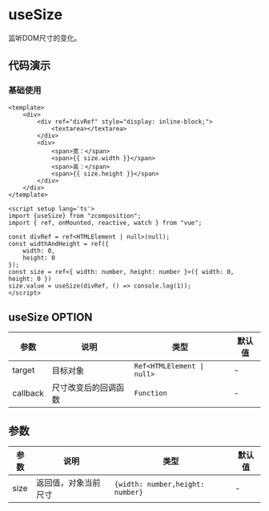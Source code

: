 # useSize

监听DOM尺寸的变化。

## 代码演示

### 基础使用

<template>
    <div>
        <div ref="divRef" style="display: inline-block;">
            <textarea></textarea>
        </div>
        <div>
            <span>宽：</span>
            <span>{{ size.width }}</span>
            <span>高：</span>
            <span>{{ size.height }}</span>
        </div>
    </div>
</template>

<script setup lang='ts'>
import { useSize } from "zcomposition";
import { ref, onMounted, reactive, watch } from "vue";

const divRef = ref<HTMLElement | null>(null);
const widthAndHeight = ref({
    width: 0,
    height: 0
});
const size = ref<{ width: number, height: number }>({ width: 0, height: 0 })
size.value = useSize(divRef, () => console.log(1));
</script>

```vue
<template>
    <div>
        <div ref="divRef" style="display: inline-block;">
            <textarea></textarea>
        </div>
        <div>
            <span>宽：</span>
            <span>{{ size.width }}</span>
            <span>高：</span>
            <span>{{ size.height }}</span>
        </div>
    </div>
</template>

<script setup lang='ts'>
import {useSize} from "zcomposition";
import { ref, onMounted, reactive, watch } from "vue";

const divRef = ref<HTMLElement | null>(null);
const widthAndHeight = ref({
    width: 0,
    height: 0
});
const size = ref<{ width: number, height: number }>({ width: 0, height: 0 })
size.value = useSize(divRef, () => console.log(1));
</script>
```

## useSize OPTION

| 参数      | 说明                      | 类型                   | 默认值 |
| -------   | ------------------------- | ---------------------- | ------ |
| target     | 目标对象           | `Ref<HTMLElement \| null>` | -                |
| callback     | 尺寸改变后的回调函数             | `Function` | -                |

## 参数

| 参数      | 说明                      | 类型                   | 默认值 |
| -------   | ------------------------- | ---------------------- | ------ |
| size     | 返回值，对象当前尺寸             | `{width: number,height: number}` | -                |


